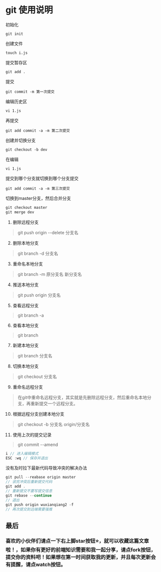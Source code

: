 # git 使用说明
初始化
```
git init
```
创建文件
```
touch i.js
```
提交暂存区
```
git add .
```
提交
```
git commit -m 第一次提交
```
编辑历史区
```
vi 1.js
```
再提交
```
git add commit -a -m 第二次提交
```
 创建并切换分支
```
git checkout -b dev
```
在编辑
```
vi 1.js
```
提交到哪个分支就切换到哪个分支提交
```
git add commit -a -m 第三次提交
```
切换到master分支，然后合并分支
```js
git checkout master
git merge dev
```

1. 删除远程分支
> git push origin --delete 分支名

2. 删除本地分支
> git branch -d 分支名

3. 重命名本地分支
> git branch -m 原分支名 新分支名

4. 推送本地分支
> git push origin 分支名

5. 查看远程分支
> git branch -a

6. 查看本地分支
> git branch

7. 新建本地分支
> git branch 分支名

8. 切换本地分支
> git checkout 分支名

9. 重命名远程分支
> 在git中重命名远程分支，其实就是先删除远程分支，然后重命名本地分支，再重新提交一个远程分支。

10. 根据远程分支创建本地分支
> git checkout -b 分支名 origin/分支名

11. 使用上次的提交记录
> git commit --amend

```js
i // 进入编辑模式
ESC :wq // 保存并退出
```

没有及时拉下最新代码导致冲突的解决办法
```js
git pull --reabase origin master
// 该完冲突后重新提交代码
git add .
// 重新提交不要写提交信息
git rebase --continue
// 退出
git push origin wuxianqiang2 -f
// 再次提交到远端需要强推
```


## 最后

### 喜欢的小伙伴们请点一下右上脚star按钮:star:，就可以收藏这篇文章啦！，如果你有更好的前端知识需要和我一起分享，请点fork按钮，提交你的资料吧！如果想在第一时间获取我的更新，并且每次更新会有提醒，请点watch按钮。
